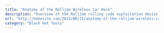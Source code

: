 ```yaml
---
title: "Anatomy of the Rolljam Wireless Car Hack"
description: "Overview of the RollJam rolling code exploitation device."
url: "http://makezine.com/2015/08/11/anatomy-of-the-rolljam-wireless-car-hack/"
category: "Black Hat Tools"
---
```

